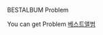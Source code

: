 BESTALBUM Problem

You can get Problem
[베스트앨범](https://programmers.co.kr/learn/courses/30/lessons/42579)
